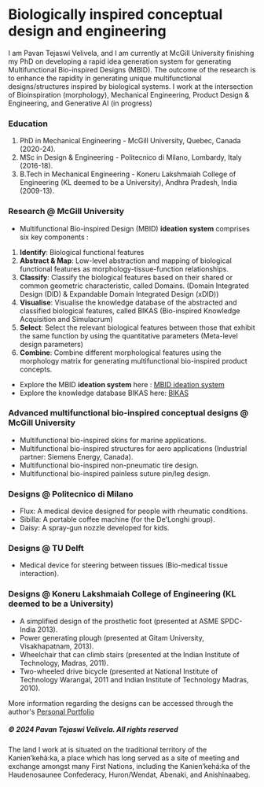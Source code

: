 # Biologically inspired conceptual design and engineering
I am Pavan Tejaswi Velivela, and I am currently at McGill University finishing my PhD on developing a rapid idea generation system for generating Multifunctional Bio-inspired Designs (MBID).
The outcome of the research is to enhance the rapidity in generating unique multifunctional designs/structures inspired by biological systems. I work at the intersection of Bioinspiration (morphology), Mechanical Engineering, Product Design & Engineering, and Generative AI (in progress)

### Education
1. PhD in Mechanical Engineering - McGill University, Quebec, Canada (2020-24).
2. MSc in Design & Engineering - Politecnico di Milano, Lombardy, Italy (2016-18).
3. B.Tech in Mechanical Engineering - Koneru Lakshmaiah College of Engineering (KL deemed to be a University), Andhra Pradesh, India (2009-13).

### Research @ McGill University 
- Multifunctional Bio-inspired Design (MBID) **ideation system** comprises six key components :
1. **Identify**: Biological functional features
2. **Abstract & Map**: Low-level abstraction and mapping of biological functional features as morphology-tissue-function relationships. 
3. **Classify**: Classify the biological features based on their shared or common geometric characteristic, called Domains. (Domain Integrated Design (DID) & Expandable Domain Integrated Design (xDID))
4. **Visualise**: Visualise the knowledge database of the abstracted and classified biological features, called BIKAS (Bio-inspired Knowledge Acquisition and Simulacrum)
5. **Select**: Select the relevant biological features between those that exhibit the same function by using the quantitative parameters (Meta-level design parameters)
6. **Combine**: Combine different morphological features using the morphology matrix for generating multifunctional bio-inspired product concepts. 

- Explore the MBID **ideation system** here : [MBID ideation system](https://pavantejaswivelivela.github.io/MBID-ideation-system/)
- Explore the knowledge database BIKAS here: [BIKAS](https://bikas.onrender.com/)

### Advanced multifunctional bio-inspired conceptual designs @ McGill University 
- Multifunctional bio-inspired skins for marine applications.
- Multifunctional bio-inspired structures for aero applications (Industrial partner: Siemens Energy, Canada).
- Multifunctional bio-inspired non-pneumatic tire design.
- Multifunctional bio-inspired painless suture pin/leg design.

### Designs @ Politecnico di Milano
- Flux: A medical device designed for people with rheumatic conditions.
- Sibilla: A portable coffee machine (for the De'Longhi group).
- Daisy: A spray-gun nozzle developed for kids.

### Designs @ TU Delft
- Medical device for steering between tissues (Bio-medical tissue interaction).

### Designs @ Koneru Lakshmaiah College of Engineering (KL deemed to be a University)
- A simplified design of the prosthetic foot (presented at ASME SPDC-India 2013).
- Power generating plough (presented at Gitam University, Visakhapatnam, 2013).
- Wheelchair that can climb stairs (presented at the Indian Institute of Technology, Madras, 2011).
- Two-wheeled drive bicycle (presented at National Institute of Technology Warangal, 2011 and Indian Institute of Technology Madras, 2010).

More information regarding the designs can be accessed through the author's [Personal Portfolio](https://sites.google.com/view/pavantejaswi-velivela) 
  
<h5> &copy; 2024 Pavan Tejaswi Velivela. All rights reserved </h5>
The land I work at is situated on the traditional territory of the Kanien’kehà:ka, a place which has long served as a site of meeting and exchange amongst many First Nations, including the Kanien’kehá:ka of the Haudenosaunee Confederacy, Huron/Wendat, Abenaki, and Anishinaabeg.











